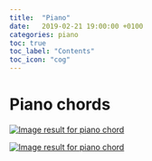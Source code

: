 ```yaml
---
title:  "Piano"
date:   2019-02-21 19:00:00 +0100
categories: piano
toc: true
toc_label: "Contents"
toc_icon: "cog"
---
```


# Piano chords

[![Image result for piano chord](http://www.piano-keyboard-guide.com/wp-content/uploads/2015/05/major_chords-2.jpg)](https://www.google.de/url?sa=i&rct=j&q=&esrc=s&source=images&cd=&cad=rja&uact=8&ved=2ahUKEwja5ovNnoHhAhXC0qQKHYbkDEUQjRx6BAgBEAU&url=%2Furl%3Fsa%3Di%26rct%3Dj%26q%3D%26esrc%3Ds%26source%3Dimages%26cd%3D%26ved%3D%26url%3Dhttp%253A%252F%252Fwww.piano-keyboard-guide.com%252Fpiano-chords.html%26psig%3DAOvVaw0D5ZWX0BZUYZyavbfueEtj%26ust%3D1552638245139844&psig=AOvVaw0D5ZWX0BZUYZyavbfueEtj&ust=1552638245139844)

[![Image result for piano chord](https://i.pinimg.com/originals/21/83/0a/21830a1f5b45d9a310443d73fd1828e7.jpg)](https://www.google.de/url?sa=i&rct=j&q=&esrc=s&source=images&cd=&cad=rja&uact=8&ved=2ahUKEwjUlK3WnoHhAhURCewKHbQLAR8QjRx6BAgBEAU&url=%2Furl%3Fsa%3Di%26rct%3Dj%26q%3D%26esrc%3Ds%26source%3Dimages%26cd%3D%26ved%3D%26url%3D%252Furl%253Fsa%253Di%2526rct%253Dj%2526q%253D%2526esrc%253Ds%2526source%253Dimages%2526cd%253D%2526ved%253D2ahUKEwie74bQnYHhAhVSDOwKHfmcAqQQjRx6BAgBEAU%2526url%253Dhttps%25253A%25252F%25252Fwww.pinterest.com%25252Fpin%25252F545709679827214503%25252F%2526psig%253DAOvVaw0D5ZWX0BZUYZyavbfueEtj%2526ust%253D1552638245139844%26psig%3DAOvVaw0D5ZWX0BZUYZyavbfueEtj%26ust%3D1552638245139844&psig=AOvVaw0D5ZWX0BZUYZyavbfueEtj&ust=1552638245139844)

